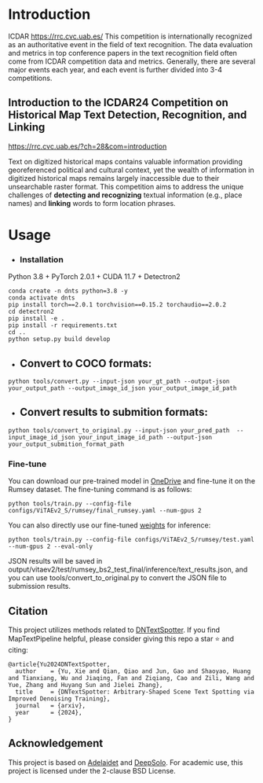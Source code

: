 # Introduction

ICDAR https://rrc.cvc.uab.es/
This competition is internationally recognized as an authoritative event in the field of text recognition. The data evaluation and metrics in top conference papers in the text recognition field often come from ICDAR competition data and metrics. Generally, there are several major events each year, and each event is further divided into 3-4 competitions.

## Introduction to the ICDAR24 Competition on Historical Map Text Detection, Recognition, and Linking

https://rrc.cvc.uab.es/?ch=28&com=introduction

Text on digitized historical maps contains valuable information providing georeferenced political and cultural context, yet the wealth of information in digitized historical maps remains largely inaccessible due to their unsearchable raster format. This competition aims to address the unique challenges of **detecting and recognizing** textual information (e.g., place names) and **linking** words to form location phrases.


# Usage

- ### Installation

Python 3.8 + PyTorch 2.0.1 + CUDA 11.7 + Detectron2

```
conda create -n dnts python=3.8 -y
conda activate dnts
pip install torch==2.0.1 torchvision==0.15.2 torchaudio==2.0.2
cd detectron2
pip install -e .
pip install -r requirements.txt
cd ..
python setup.py build develop
```

- ## Convert to COCO formats:

```
python tools/convert.py --input-json your_gt_path --output-json your_output_path --output_image_id_json your_output_image_id_path
```



- ## Convert results to submition formats:

```
python tools/convert_to_original.py --input-json your_pred_path  --input_image_id_json your_input_image_id_path --output-json your_output_submition_format_path 
```



### Fine-tune

You can download our pre-trained model in [OneDrive](https://drive.google.com/file/d/13rPnEcWu2FGwGw1BgH0UAw8LS2gu2RYK/view?usp=drive_link) and fine-tune it on the Rumsey dataset. The fine-tuning command is as follows:

```
python tools/train.py --config-file configs/ViTAEv2_S/rumsey/final_rumsey.yaml --num-gpus 2
```

You can also directly use our fine-tuned [weights](https://drive.google.com/file/d/1Okvl5tlWusJxDCdDv_CLsGKQ5elImfx4/view?usp=drive_link)  for inference:

```
python tools/train.py --config-file configs/ViTAEv2_S/rumsey/test.yaml --num-gpus 2 --eval-only
```

JSON results will be saved in output/vitaev2/test/rumsey_bs2_test_final/inference/text_results.json, and you can use tools/convert_to_original.py to convert the JSON file to submission results.



## Citation

This project utilizes methods related to [DNTextSpotter](https://github.com/yyyyyxie/DNTextSpotter). If you find MapTextPipeline helpful, please consider giving this repo a star ⭐ and citing:

```
@article{Yu2024DNTextSpotter,
  author    = {Yu, Xie and Qian, Qiao and Jun, Gao and Shaoyao, Huang and Tianxiang, Wu and Jiaqing, Fan and Ziqiang, Cao and Zili, Wang and Yue, Zhang and Huyang Sun and Jielei Zhang},
  title     = {DNTextSpotter: Arbitrary-Shaped Scene Text Spotting via Improved Denoising Training},
  journal   = {arxiv},
  year      = {2024},
}
```





## Acknowledgement

This project is based on [Adelaidet](https://github.com/aim-uofa/AdelaiDet) and [DeepSolo](https://github.com/ViTAE-Transformer/DeepSolo). For academic use, this project is licensed under the 2-clause BSD License.

